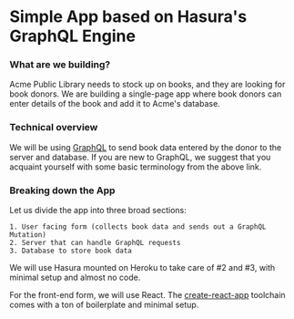 # Simple App based on Hasura's GraphQL Engine

### What are we building?
Acme Public Library needs to stock up on books, and they are looking for book donors. We are building a single-page app where book donors can enter details of the book and add it to Acme's database.

### Technical overview
We will be using [GraphQL](https://learn.hasura.io/graphql/react/intro-to-graphql) to send book data entered by the donor to the server and database. If you are new to GraphQL, we suggest that you acquaint yourself with some basic terminology from the above link.

### Breaking down the App
Let us divide the app into three broad sections:

    1. User facing form (collects book data and sends out a GraphQL Mutation)
    2. Server that can handle GraphQL requests
    3. Database to store book data
    
We will use Hasura mounted on Heroku to take care of #2 and #3, with minimal setup and almost no code. 

For the front-end form, we will use React. The [create-react-app](https://github.com/facebook/create-react-app) toolchain comes with a ton of boilerplate and minimal setup.